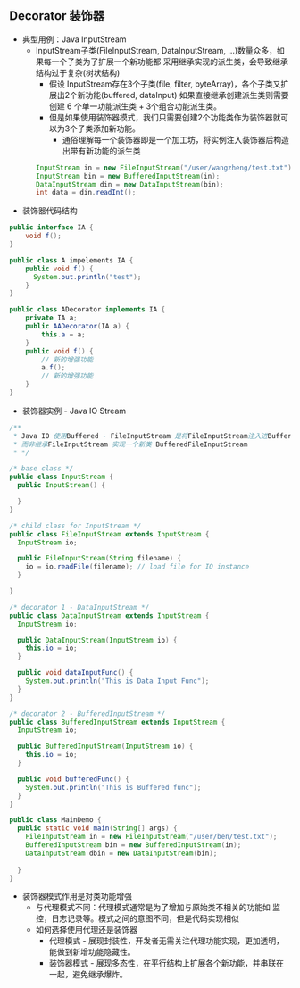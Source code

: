 ## Decorator 装饰器
- 典型用例：Java InputStream
  - InputStream子类(FileInputStream, DataInputStream, ...)数量众多，如果每一个子类为了扩展一个新功能都
  采用继承实现的派生类，会导致继承结构过于复杂(树状结构)
    - 假设 InputStream存在3个子类(file, filter, byteArray)，各个子类又扩展出2个新功能(buffered, dataInput)
    如果直接继承创建派生类则需要创建 6 个单一功能派生类 + 3个组合功能派生类。
    - 但是如果使用装饰器模式，我们只需要创建2个功能类作为装饰器就可以为3个子类添加新功能。
      - 通俗理解每一个装饰器即是一个加工坊，将实例注入装饰器后构造出带有新功能的派生类
    ```java
    InputStream in = new FileInputStream("/user/wangzheng/test.txt");
    InputStream bin = new BufferedInputStream(in);
    DataInputStream din = new DataInputStream(bin);
    int data = din.readInt();
    ```
- 装饰器代码结构
```java
public interface IA { 
    void f();
}

public class A impelements IA { 
    public void f() {
      System.out.println("test");
    }
}

public class ADecorator implements IA { 
    private IA a; 
    public AADecorator(IA a) { 
        this.a = a; 
    } 
    public void f() {
        // 新的增强功能
        a.f(); 
        // 新的增强功能 
    }
}
```
- 装饰器实例 - Java IO Stream
```java
/**
 * Java IO 使用Buffered - FileInputStream 是将FileInputStream注入进BufferedInputStream - 装饰器模式
 * 而非继承FileInputStream 实现一个新类 BufferedFileInputStream
 * */

/* base class */
public class InputStream {
  public InputStream() {

  }
}

/* child class for InputStream */
public class FileInputStream extends InputStream {
  InputStream io;

  public FileInputStream(String filename) {
    io = io.readFile(filename); // load file for IO instance
  }

}

/* decorator 1 - DataInputStream */
public class DataInputStream extends InputStream {
  InputStream io;

  public DataInputStream(InputStream io) {
    this.io = io;
  }

  public void dataInputFunc() {
    System.out.println("This is Data Input Func");
  }
}

/* decorator 2 - BufferedInputStream */
public class BufferedInputStream extends InputStream {
  InputStream io;

  public BufferedInputStream(InputStream io) {
    this.io = io;
  }

  public void bufferedFunc() {
    System.out.println("This is Buffered func");
  }
}

public class MainDemo {
  public static void main(String[] args) {
    FileInputStream in = new FileInputStream("/user/ben/test.txt");
    BufferedInputStream bin = new BufferedInputStream(in);
    DataInputStream dbin = new DataInputStream(bin);
    
  }
}
```

- 装饰器模式作用是对类功能增强
  - 与代理模式不同：代理模式通常是为了增加与原始类不相关的功能如 监控，日志记录等。模式之间的意图不同，但是代码实现相似
  - 如何选择使用代理还是装饰器
    - 代理模式 - 展现封装性，开发者无需关注代理功能实现，更加透明，能做到新增功能隐藏性。
    - 装饰器模式 - 展现多态性，在平行结构上扩展各个新功能，并串联在一起，避免继承爆炸。

